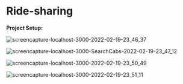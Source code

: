 # Ride-sharing

**Project Setup:**





![screencapture-localhost-3000-2022-02-19-23_46_37](https://user-images.githubusercontent.com/60043222/154814538-018a1b06-0a30-434c-afcf-deb45890b25a.png)

![screencapture-localhost-3000-SearchCabs-2022-02-19-23_47_12](https://user-images.githubusercontent.com/60043222/154814622-e3d20559-3149-4525-80de-4259ad318ed1.png)

![screencapture-localhost-3000-2022-02-19-23_50_49](https://user-images.githubusercontent.com/60043222/154814651-1577b51c-6dec-49d7-934f-634c4aaaadd6.png)

![screencapture-localhost-3000-2022-02-19-23_51_11](https://user-images.githubusercontent.com/60043222/154814656-ae672883-e09e-433b-9cf7-33ce616f80ca.png)

